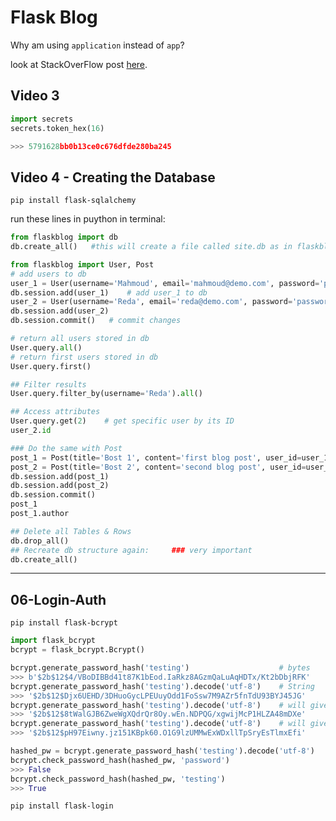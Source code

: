 # Flask Blog

Why am using `application` instead of `app`?

look at StackOverFlow post [here](https://stackoverflow.com/questions/64236840/500-internal-server-error-elastic-beanstalk-flask/64236867?noredirect=1#comment114685109_64236867).


## Video 3

```py
import secrets
secrets.token_hex(16)

>>> 5791628bb0b13ce0c676dfde280ba245
```




## Video 4 - Creating the Database

`pip install flask-sqlalchemy`


run these lines in puython in terminal:

```py
from flaskblog import db
db.create_all()   #this will create a file called site.db as in flaskblog.py

from flaskblog import User, Post
# add users to db
user_1 = User(username='Mahmoud', email='mahmoud@demo.com', password='password')
db.session.add(user_1)    # add user_1 to db
user_2 = User(username='Reda', email='reda@demo.com', password='password')
db.session.add(user_2)
db.session.commit()   # commit changes

# return all users stored in db
User.query.all()
# return first users stored in db
User.query.first()

## Filter results
User.query.filter_by(username='Reda').all()

## Access attributes
User.query.get(2)    # get specific user by its ID
user_2.id

### Do the same with Post
post_1 = Post(title='Bost 1', content='first blog post', user_id=user_1.id)
post_2 = Post(title='Bost 2', content='second blog post', user_id=user_2.id)
db.session.add(post_1)
db.session.add(post_2)
db.session.commit()
post_1
post_1.author

## Delete all Tables & Rows
db.drop_all()
## Recreate db structure again:     ### very important
db.create_all()
```


---
## 06-Login-Auth

`pip install flask-bcrypt`


```py
import flask_bcrypt
bcrypt = flask_bcrypt.Bcrypt()

bcrypt.generate_password_hash('testing')                    # bytes
>>> b'$2b$12$4/VBoDIBBd41t87K1bEod.IaRkz8AGzmQaLuAqHDTx/Kt2bDbjRFK'
bcrypt.generate_password_hash('testing').decode('utf-8')    # String
>>> '$2b$12$Djx6UEHD/3DHuoGycLPEUuyOdd1FoSsw7M9AZr5fnTdU93BYJ45JG'
bcrypt.generate_password_hash('testing').decode('utf-8')    # will give us another hashed password
>>> '$2b$12$8tWalGJB6ZweWgXQdrQr8Oy.wEn.NDPQG/xgwijMcP1HLZA48mDXe'
bcrypt.generate_password_hash('testing').decode('utf-8')    # will give us another hashed password
>>> '$2b$12$pH97Eiwny.jz151KBpk60.O1G9lzUMMwExWDxllTpSryEsTlmxEfi'

hashed_pw = bcrypt.generate_password_hash('testing').decode('utf-8')
bcrypt.check_password_hash(hashed_pw, 'password')
>>> False
bcrypt.check_password_hash(hashed_pw, 'testing')
>>> True
```

`pip install flask-login`
